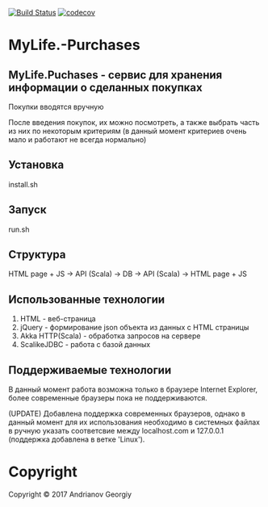 [![Build Status](https://travis-ci.org/Andrianov96/MyLife.-Purchases.svg?branch=master)](https://travis-ci.org/Andrianov96/MyLife.-Purchases)
[![codecov](https://codecov.io/gh/Andrianov96/MyLife.-Purchases/branch/master/graph/badge.svg)](https://codecov.io/gh/Andrianov96/MyLife.-Purchases)

# MyLife.-Purchases
## MyLife.Puchases - сервис для хранения информации о сделанных покупках 
Покупки вводятся вручную

После введения покупок, их можно посмотреть, а также выбрать часть из них по некоторым критериям (в данный момент критериев очень мало и работают не всегда нормально)

## Установка
install.sh

## Запуск
run.sh

## Структура
HTML page + JS -> API (Scala) -> DB -> API (Scala) -> HTML page + JS

## Использованные технологии
1. HTML - веб-страница
2. jQuery - формирование json объекта из данных с HTML страницы
3. Akka HTTP(Scala) - обработка запросов на сервере
4. ScalikeJDBC - работа с базой данных

## Поддерживаемые технологии
В данный момент работа возможна только в браузере Internet Explorer, более современные браузеры пока не поддерживаются.

(UPDATE) Добавлена поддержка современных браузеров, однако в данный момент для их использования необходимо в системных файлах в ручную указать соответсвие между localhost.com и 127.0.0.1 (поддержка добавлена в ветке 'Linux').

# Copyright

Copyright © 2017 Andrianov Georgiy


